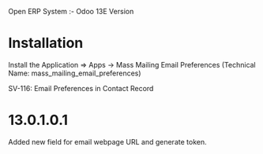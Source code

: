 Open ERP System :- Odoo 13E Version 

Installation 
============
Install the Application => Apps -> Mass Mailing Email Preferences (Technical Name: mass_mailing_email_preferences)

SV-116: Email Preferences in Contact Record

13.0.1.0.1
==========
Added new field for email webpage URL and generate token.